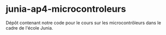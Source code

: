 # junia-ap4-microcontroleurs
Dépôt contenant notre code pour le cours sur les microcontrôleurs dans le cadre de l'école Junia. 
